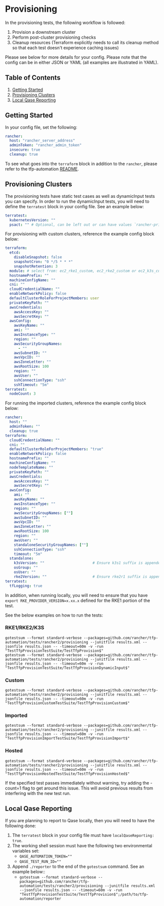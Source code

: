 # Provisioning

In the provisioning tests, the following workflow is followed:

1. Provision a downstream cluster
2. Perform post-cluster provisioning checks
3. Cleanup resources (Terraform explicitly needs to call its cleanup method so that each test doesn't experience caching issues)

Please see below for more details for your config. Please note that the config can be in either JSON or YAML (all examples are illustrated in YAML).

## Table of Contents
1. [Getting Started](#Getting-Started)
2. [Provisioning Clusters](#Provisioning-Clusters)
3. [Local Qase Reporting](#Local-Qase-Reporting)

## Getting Started
In your config file, set the following:
```yaml
rancher:
  host: "rancher_server_address"
  adminToken: "rancher_admin_token"
  insecure: true
  cleanup: true
```

To see what goes into the `terraform` block in addition to the `rancher`, please refer to the tfp-automation [README](../../README.md).

## Provisioning Clusters
The provisioning tests have static test cases as well as dynamicInput tests you can specify. In order to run the dynamicInput tests, you will need to define the `terratest` block in your config file. See an example below:

```yaml
terratest:
  kubernetesVersion: ""
  psact: "" # Optional, can be left out or can have values `rancher-privileged` or `rancher-restricted`
  ```

For provisioning with custom clusters, reference the example config block below:

```yaml
terraform:
  etcd:
    disableSnapshot: false
    snapshotCron: "0 */5 * * *"
    snapshotRetention: 3
  module: # select from: ec2_rke1_custom, ec2_rke2_custom or ec2_k3s_custom
  hostnamePrefix: ""
  machineConfigName: ""
  cni: ""
  cloudCredentialName: ""
  enableNetworkPolicy: false
  defaultClusterRoleForProjectMembers: user
  privateKeyPath: ""
  awsCredentials:
    awsAccessKey: ""
    awsSecretKey: ""
  awsConfig:
    awsKeyName: ""
    ami: ""
    awsInstanceType: ""
    region: ""
    awsSecurityGroupNames:
      - ""
    awsSubnetID: ""
    awsVpcID: ""
    awsZoneLetter: ""
    awsRootSize: 100
    region: ""
    awsUser: ""
    sshConnectionType: "ssh"
    sshTimeout: "5m"
terratest:
  nodeCount: 3
```

For running the imported clusters, reference the example config block below:

```yaml
rancher:
  host: ""
  adminToken: ""
  cleanup: true
terraform:
  cloudCredentialName: ""
  cni: ""
  defaultClusterRoleForProjectMembers: "true"
  enableNetworkPolicy: false
  hostnamePrefix: ""
  machineConfigName: ""
  nodeTemplateName: ""
  privateKeyPath: ""
  awsCredentials:
    awsAccessKey: ""
    awsSecretKey: ""
  awsConfig:
    ami: ""
    awsKeyName: ""
    awsInstanceType: ""
    region: ""
    awsSecurityGroupNames: [""]
    awsSubnetID: ""
    awsVpcID: ""
    awsZoneLetter: ""
    awsRootSize: 100
    region: ""
    awsUser: ""
    standaloneSecurityGroupNames: [""]
    sshConnectionType: "ssh"
    timeout: "5m"
  standalone:
    k3sVersion: ""                      # Ensure k3s1 suffix is appended (i.e. v1.30.9+k3s1)
    osGroup: ""
    osUser: ""
    rke2Version: ""                     # Ensure rke2r1 suffix is appended (i.e. v1.30.9+rke2r1)
terratest:
  tfLogging: true
```

In addition, when running locally, you will need to ensure that you have `export RKE_PROVIDER_VERSION=x.xx.x` defined for the RKE1 portion of the test.

See the below examples on how to run the tests:

### RKE1/RKE2/K3S

`gotestsum --format standard-verbose --packages=github.com/rancher/tfp-automation/tests/rancher2/provisioning --junitfile results.xml --jsonfile results.json -- -timeout=60m -v -run "TestTfpProvisionTestSuite/TestTfpProvision$"` \
`gotestsum --format standard-verbose --packages=github.com/rancher/tfp-automation/tests/rancher2/provisioning --junitfile results.xml --jsonfile results.json -- -timeout=60m -v -run "TestTfpProvisionTestSuite/TestTfpProvisionDynamicInput$"`

### Custom
`gotestsum --format standard-verbose --packages=github.com/rancher/tfp-automation/tests/rancher2/provisioning --junitfile results.xml --jsonfile results.json -- -timeout=60m -v -run "TestTfpProvisionCustomTestSuite/TestTfpProvisionCustom$"`

### Imported

`gotestsum --format standard-verbose --packages=github.com/rancher/tfp-automation/tests/rancher2/provisioning --junitfile results.xml --jsonfile results.json -- -timeout=60m -v -run "TestTfpProvisionImportTestSuite/TestTfpProvisionImport$"`

### Hosted

`gotestsum --format standard-verbose --packages=github.com/rancher/tfp-automation/tests/rancher2/provisioning --junitfile results.xml --jsonfile results.json -- -timeout=60m -v -run "TestTfpProvisionHostedTestSuite/TestTfpProvisionHosted$"`

If the specified test passes immediately without warning, try adding the -count=1 flag to get around this issue. This will avoid previous results from interfering with the new test run.

## Local Qase Reporting
If you are planning to report to Qase locally, then you will need to have the following done:
1. The `terratest` block in your config file must have `localQaseReporting: true`.
2. The working shell session must have the following two environmental variables set:
     - `QASE_AUTOMATION_TOKEN=""`
     - `QASE_TEST_RUN_ID=""`
3. Append `./reporter` to the end of the `gotestsum` command. See an example below::
     - `gotestsum --format standard-verbose --packages=github.com/rancher/tfp-automation/tests/rancher2/provisioning --junitfile results.xml --jsonfile results.json -- -timeout=60m -v -run "TestTfpProvisionTestSuite/TestTfpProvision$";/path/to/tfp-automation/reporter`